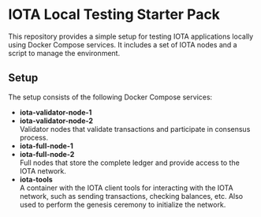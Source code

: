 # IOTA Local Testing Starter Pack

This repository provides a simple setup for testing IOTA applications locally using Docker Compose services. It includes a set of IOTA nodes and a script to manage the environment.

## Setup

The setup consists of the following Docker Compose services:

- **iota-validator-node-1**
- **iota-validator-node-2** \
  Validator nodes that validate transactions and participate in consensus process.
- **iota-full-node-1**
- **iota-full-node-2** \
  Full nodes that store the complete ledger and provide access to the IOTA network.
- **iota-tools** \
  A container with the IOTA client tools for interacting with the IOTA network, such as sending transactions, checking balances, etc. Also used to perform the genesis ceremony to initialize the network.
